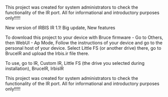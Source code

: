 This project was created for system administrators to check the functionality of the IR port. All for informational and introductory purposes only!!!!!

New version of IRBIS IR 1.1! Big update, New features

To download this project to your device with Bruce firmware - Go to Others, then WebUI - Ap Mode, Follow the instructions of your device and go to the personal host of your device. Select Little FS (or another drive) there, go to BruceIR and upload the Irbis.ir file there.

To use, go to IR, Custom IR, Little FS (the drive you selected during installation), BruceIR, IrbisIR

This project was created for system administrators to check the functionality of the IR port. All for informational and introductory purposes only!!!!!
